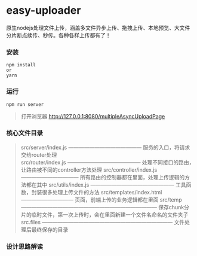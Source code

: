 # easy-uploader
原生nodejs处理文件上传，涵盖多文件异步上传、拖拽上传、本地预览、大文件分片断点续传、秒传。各种各样上传都有了！

### 安装
```
npm install 
or
yarn
```

### 运行
```
npm run server
```
> 打开浏览器 http://127.0.0.1:8080/multipleAsyncUploadPage


### 核心文件目录

> src/server/index.js  ——————————————  服务的入口，将请求交给router处理      
> src/router/index.js  ——————————————  处理不同接口的路由，让路由被不同的controller方法处理
> src/controller/index.js ———————————  所有路由的控制器都在里面，处理上传逻辑的方法都在其中
> src/utils/index.js ————————————————  工具函数，封装很多处理上传文件的方法
> src/templates/index.html ——————————  页面，前端上传的业务逻辑都在里面
> src/temp ——————————————————————————  保存chunk分片的临时文件，第一次上传时，会在里面新建一个文件名命名的文件夹子
> src.files —————————————————————————  文件处理后最终保存的目录


### 设计思路解读

